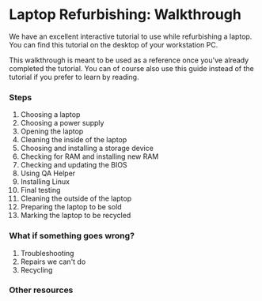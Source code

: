 # Laptop Refurbishing: Walkthrough

We have an excellent interactive tutorial to use while refurbishing a laptop. 
You can find this tutorial on the desktop of your workstation PC.

This walkthrough is meant to be used as a reference once you've already completed the tutorial.
You can of course also use this guide instead of the tutorial if you prefer to learn by reading. 

### Steps

1. Choosing a laptop
2. Choosing a power supply
3. Opening the laptop
4. Cleaning the inside of the laptop
5. Choosing and installing a storage device
6. Checking for RAM and installing new RAM
7. Checking and updating the BIOS
8. Using QA Helper
9. Installing Linux
10. Final testing
11. Cleaning the outside of the laptop
12. Preparing the laptop to be sold
13. Marking the laptop to be recycled

### What if something goes wrong?

1. Troubleshooting
2. Repairs we can't do
3. Recycling

### Other resources
